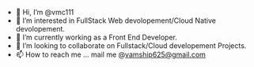 - 👋 Hi, I’m @vmc111
- 👀 I’m interested in FullStack Web devolopement/Cloud Native devolopement.
- 🌱 I’m currently working as a Front End Developer.
- 💞️ I’m looking to collaborate on Fullstack/Cloud developement Projects. 
- 📫 How to reach me ... mail me @vamship625@gmail.com

<!---
vmc111/vmc111 is a ✨ special ✨ repository because its `README.md` (this file) appears on your GitHub profile.
You can click the Preview link to take a look at your changes.
--->
